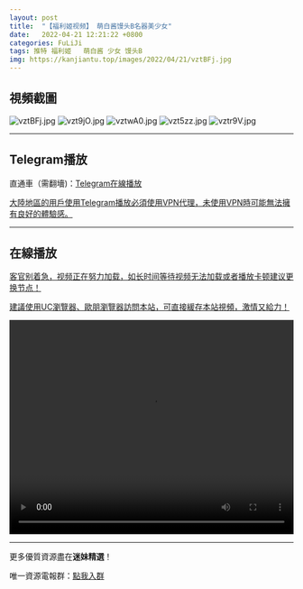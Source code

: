 ```yaml
---
layout: post
title:  "【福利姬视频】 萌白酱馒头B名器美少女"
date:   2022-04-21 12:21:22 +0800
categories: FuLiJi
tags: 推特 福利姬   萌白酱 少女 馒头B
img: https://kanjiantu.top/images/2022/04/21/vztBFj.jpg
---
```



## 視頻截圖

![vztBFj.jpg](https://kanjiantu.top/images/2022/04/21/vztBFj.jpg)
![vzt9jO.jpg](https://kanjiantu.top/images/2022/04/21/vzt9jO.jpg)
![vztwA0.jpg](https://kanjiantu.top/images/2022/04/21/vztwA0.jpg)
![vzt5zz.jpg](https://kanjiantu.top/images/2022/04/21/vzt5zz.jpg)
![vztr9V.jpg](https://kanjiantu.top/images/2022/04/21/vztr9V.jpg)

* * *
## Telegram播放

直通車（需翻墻)：[Telegram在線播放](https://t.me/mimeijingxuan/798)


<u>大陸地區的用戶使用Telegram播放必須使用VPN代理，未使用VPN時可能無法擁有良好的體驗感。</u> 
* * *
## 在線播放
<u>客官别着急，视频正在努力加载，如长时间等待视频无法加载或者播放卡顿建议更换节点！</u>

<u>建議使用UC瀏覽器、歐朋瀏覽器訪問本站，可直接緩存本站視頻，激情又給力！</u>
<center><video src="https://cdn.publer.io/uploads/videos/626002b4db279758368321da/5c525fbe98504fb1ba5fb2047eb9471f.mp4" width="100%" height="380px" controls="controls"></video></center>

* * *
更多優質資源盡在**迷妹精選**！

唯一資源電報群：[點我入群](https://t.me/mimeijingxuan)


